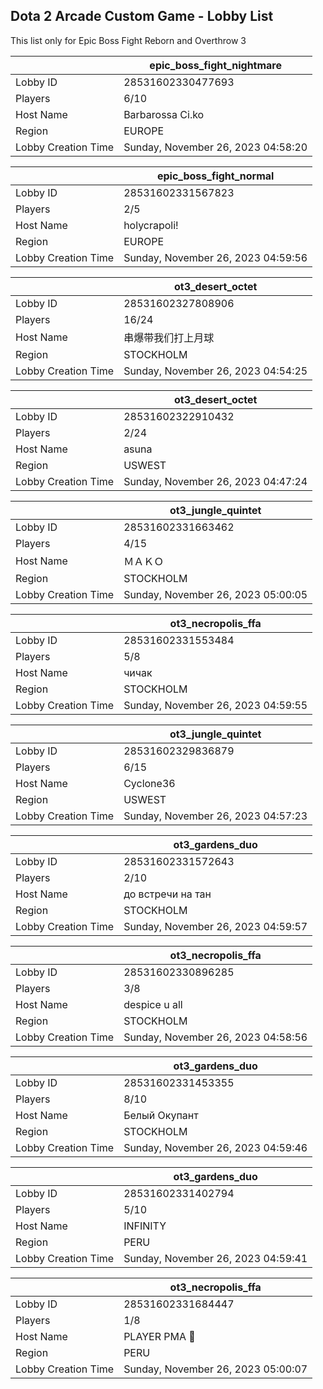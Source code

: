 ## Dota 2 Arcade Custom Game - Lobby List

This list only for Epic Boss Fight Reborn and Overthrow 3

|  | epic_boss_fight_nightmare |
| ------ | ------ |
| Lobby ID | 28531602330477693 |
| Players | 6/10 |
| Host Name | Barbarossa Ci.ko |
| Region | EUROPE |
| Lobby Creation Time | Sunday, November 26, 2023 04:58:20 |


|  | epic_boss_fight_normal |
| ------ | ------ |
| Lobby ID | 28531602331567823 |
| Players | 2/5 |
| Host Name | holycrapoli! |
| Region | EUROPE |
| Lobby Creation Time | Sunday, November 26, 2023 04:59:56 |


|  | ot3_desert_octet |
| ------ | ------ |
| Lobby ID | 28531602327808906 |
| Players | 16/24 |
| Host Name | 串爆带我们打上月球 |
| Region | STOCKHOLM |
| Lobby Creation Time | Sunday, November 26, 2023 04:54:25 |


|  | ot3_desert_octet |
| ------ | ------ |
| Lobby ID | 28531602322910432 |
| Players | 2/24 |
| Host Name | asuna |
| Region | USWEST |
| Lobby Creation Time | Sunday, November 26, 2023 04:47:24 |


|  | ot3_jungle_quintet |
| ------ | ------ |
| Lobby ID | 28531602331663462 |
| Players | 4/15 |
| Host Name | ＭＡＫＯ |
| Region | STOCKHOLM |
| Lobby Creation Time | Sunday, November 26, 2023 05:00:05 |


|  | ot3_necropolis_ffa |
| ------ | ------ |
| Lobby ID | 28531602331553484 |
| Players | 5/8 |
| Host Name | чичак |
| Region | STOCKHOLM |
| Lobby Creation Time | Sunday, November 26, 2023 04:59:55 |


|  | ot3_jungle_quintet |
| ------ | ------ |
| Lobby ID | 28531602329836879 |
| Players | 6/15 |
| Host Name | Cyclone36 |
| Region | USWEST |
| Lobby Creation Time | Sunday, November 26, 2023 04:57:23 |


|  | ot3_gardens_duo |
| ------ | ------ |
| Lobby ID | 28531602331572643 |
| Players | 2/10 |
| Host Name | до встречи на тан |
| Region | STOCKHOLM |
| Lobby Creation Time | Sunday, November 26, 2023 04:59:57 |


|  | ot3_necropolis_ffa |
| ------ | ------ |
| Lobby ID | 28531602330896285 |
| Players | 3/8 |
| Host Name | despice u all |
| Region | STOCKHOLM |
| Lobby Creation Time | Sunday, November 26, 2023 04:58:56 |


|  | ot3_gardens_duo |
| ------ | ------ |
| Lobby ID | 28531602331453355 |
| Players | 8/10 |
| Host Name | Белый Окупант |
| Region | STOCKHOLM |
| Lobby Creation Time | Sunday, November 26, 2023 04:59:46 |


|  | ot3_gardens_duo |
| ------ | ------ |
| Lobby ID | 28531602331402794 |
| Players | 5/10 |
| Host Name | INFINITY |
| Region | PERU |
| Lobby Creation Time | Sunday, November 26, 2023 04:59:41 |


|  | ot3_necropolis_ffa |
| ------ | ------ |
| Lobby ID | 28531602331684447 |
| Players | 1/8 |
| Host Name | PLAYER PMA 🦁 |
| Region | PERU |
| Lobby Creation Time | Sunday, November 26, 2023 05:00:07 |


